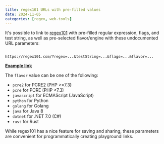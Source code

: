 ```yaml
---
title: regex101 URLs with pre-filled values
date: 2024-11-05
categories: [regex, web-tools]
---
```


It's possible to link to [regex101](https://regex101.com/) with pre-filled regular expression, flags, and test string,
as well as pre-selected flavor/engine with these undocumented URL parameters:

```

https://regex101.com/?regex=...&testString=...&flags=...&flavor=...

```

[**Example link**](<https://regex101.com/?regex=p%28%5Ba%2Dz%5D%2B%29ch&testString=peach%20punch%20pinch&flavor=golang>)

The `flavor` value can be one of the following:

- `pcre2` for PCRE2 (PHP >=7.3)
- `pcre` for PCRE (PHP <7.3)
- `javascript` for ECMAScript (JavaScript)
- `python` for Python
- `golang` for Golang
- `java` for Java 8
- `dotnet` for .NET 7.0 (C#)
- `rust` for Rust

While regex101 has a nice feature for saving and sharing, these parameters are convenient for programmatically
creating playground links.
